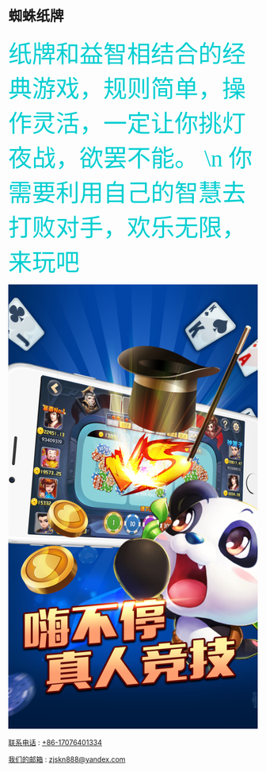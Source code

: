 # 蜘蛛纸牌


<font color=#00CED1	 size=18 face="微软雅黑">纸牌和益智相结合的经典游戏，规则简单，操作灵活，一定让你挑灯夜战，欲罢不能。
 \\n 你需要利用自己的智慧去打败对手，欢乐无限，来玩吧</font>


![image](https://github.com/yay604882/zhizhuzhipai/blob/master/zhizhu.jpg)


[联系电话](+86-18194095677) : [+86-17076401334](+86-18194095677)

[我们的邮箱](mw123mw@yandex.com) : [zjskn888@yandex.com](mw123mw@yandex.com)
